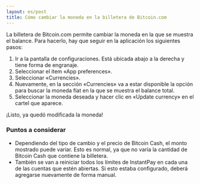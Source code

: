 ```yaml
---
layout: es/post
title: Cómo cambiar la moneda en la billetera de Bitcoin.com
---
```


La billetera de Bitcoin.com permite cambiar la moneda en la que se muestra el balance. Para hacerlo, hay que seguir en la aplicación los siguientes pasos:

1. Ir a la pantalla de configuraciones. Está ubicada abajo a la derecha y tiene forma de engranaje.
2. Seleccionar el ítem «App preferences».
3. Seleccionar «Currencies».
4. Nuevamente, en la sección «Currencies» va a estar disponible la opción para buscar la moneda fíat en la que se muestra el balance total.
5. Seleccionar la moneda deseada y hacer clic en «Update currency» en el cartel que aparece.

¡Listo, ya quedó modificada la moneda!

### Puntos a considerar

- Dependiendo del tipo de cambio y el precio de Bitcoin Cash, el monto mostrado puede variar. Esto es normal, ya que no varía la cantidad de Bitcoin Cash que contiene la billetera.
- También se van a reiniciar todos los límites de InstantPay en cada una de las cuentas que estén abiertas. Si esto estaba configurado, deberá agregarse nuevamente de forma manual.
